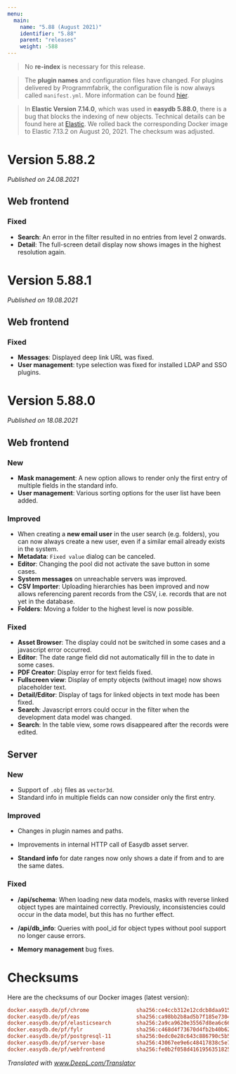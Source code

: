 ```yaml
---
menu:
  main:
    name: "5.88 (August 2021)"
    identifier: "5.88"
    parent: "releases"
    weight: -588
---
```


> No **re-index** is necessary for this release. 

> The **plugin names** and configuration files have changed. For plugins delivered by Programmfabrik, the configuration file is now always called `manifest.yml`. More information can be found [hier](https://docs.easydb.de/en/technical/plugins/#plugin-definition).

> In **Elastic Version 7.14.0**, which was used in **easydb 5.88.0**, there is a bug that blocks the indexing of new objects. Technical details can be found here at  [Elastic](https://discuss.elastic.co/t/cannot-copy-field-to-fields-copy-to-currently-only-works-for-value-type-fields-not-objects/280429). We rolled back the corresponding Docker image to Elastic 7.13.2 on August 20, 2021. The checksum was adjusted.

# Version 5.88.2

*Published on 24.08.2021*

## Web frontend

### Fixed

- **Search**: An error in the filter resulted in no entries from level 2 onwards.
- **Detail**: The full-screen detail display now shows images in the highest resolution again.

# Version 5.88.1

*Published on 19.08.2021*

## Web frontend

### Fixed

- **Messages**: Displayed deep link URL was fixed.
- **User management**: type selection was fixed for installed LDAP and SSO plugins.

# Version 5.88.0

*Published on 18.08.2021*

## Web frontend

### New

- **Mask management**: A new option allows to render only the first entry of multiple fields in the standard info.
- **User management**: Various sorting options for the user list have been added.

### Improved

- When creating a **new email user** in the user search (e.g. folders), you can now always create a new user, even if a similar email already exists in the system.
- **Metadata**: `Fixed value` dialog can be canceled.
- **Editor**: Changing the pool did not activate the save button in some cases.
- **System messages** on unreachable servers was improved.
- **CSV Importer**: Uploading hierarchies has been improved and now allows referencing parent records from the CSV, i.e. records that are not yet in the database.
- **Folders**: Moving a folder to the highest level is now possible.

### Fixed

- **Asset Browser**: The display could not be switched in some cases and a javascript error occurred.
- **Editor**: The date range field did not automatically fill in the to date in some cases.
- **PDF Creator**: Display error for text fields fixed.
- **Fullscreen view**: Display of empty objects (without image) now shows placeholder text.
- **Detail/Editor**: Display of tags for linked objects in text mode has been fixed.
- **Search**: Javascript errors could occur in the filter when the development data model was changed.
- **Search**: In the table view, some rows disappeared after the records were edited.

## Server

### New

- Support of `.obj` files as `vector3d`.
- Standard info in multiple fields can now consider only the first entry.

### Improved

- Changes in plugin names and paths.
- Improvements in internal HTTP call of Easydb asset server.

- **Standard info** for date ranges now only shows a date if from and to are the same dates.

### Fixed

- **/api/schema**: When loading new data models, masks with reverse linked object types are maintained correctly. Previously, inconsistencies could occur in the data model, but this has no further effect.

- **/api/db_info**: Queries with pool_id for object types without pool support no longer cause errors.
- **Memory management** bug fixes.

# Checksums

Here are the checksums of our Docker images (latest version): 

```ini
docker.easydb.de/pf/chrome               sha256:ce4ccb312e12cdcb8daa9151e80081738b2612b1c109ecdcb39519e3f367c6ec
docker.easydb.de/pf/eas                  sha256:ca98bb2b8ad5b7f185e730446752153dfc5fac0b8bae5e06326aa41b66b794b4
docker.easydb.de/pf/elasticsearch        sha256:2a9ca9620e35567d8ea6c666055e4377ca556d16b0a619f2198d9cc9fe9bc526
docker.easydb.de/pf/fylr                 sha256:c468d4f73670d4fb2b40b62290c3a680ba83ed611b5991102c940c15013d7272
docker.easydb.de/pf/postgresql-11        sha256:0edc0e28c643c886790c5b5d84ab224e4950edaad3b4d27dda04fa875c0f6ce1
docker.easydb.de/pf/server-base          sha256:43067ee9e6c48417838c5e7c88cbff934f860fc9d7fc64bb8d3748a85f19358f
docker.easydb.de/pf/webfrontend          sha256:fe0b2f058d4161956351825e487bf38d38b4f0fb5ad56f7123b30095f0d952e8
```

*Translated with www.DeepL.com/Translator*
